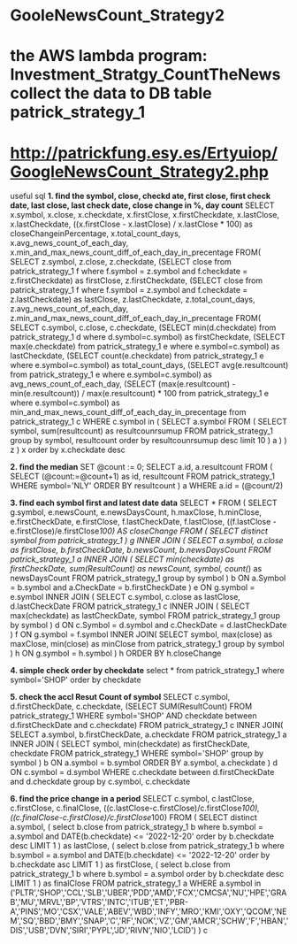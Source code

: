 # GooleNewsCount_Strategy2
# the AWS lambda program: Investment_Stratgy_CountTheNews collect the data to DB table patrick_strategy_1
# http://patrickfung.esy.es/Ertyuiop/GoogleNewsCount_Strategy2.php

useful sql
**1. find the symbol, close, checkd ate, first close, first check date, last close, last check date, close change in %, day count**
SELECT 
	x.symbol,
	x.close,
	x.checkdate,
	x.firstClose,
	x.firstCheckdate,
	x.lastClose,
	x.lastCheckdate,
	((x.firstClose - x.lastClose) / x.lastClose * 100) as closeChangeinPercentage,
	x.total_count_days,
	x.avg_news_count_of_each_day,
	x.min_and_max_news_count_diff_of_each_day_in_precentage
FROM(
	SELECT 
		z.symbol,
		z.close,
		z.checkdate,
		(SELECT close from patrick_strategy_1 f where f.symbol = z.symbol and f.checkdate = z.firstCheckdate) as firstClose,
		z.firstCheckdate,
		(SELECT close from patrick_strategy_1 f where f.symbol = z.symbol and f.checkdate = z.lastCheckdate) as lastClose,
		z.lastCheckdate,
		z.total_count_days,
		z.avg_news_count_of_each_day,
		z.min_and_max_news_count_diff_of_each_day_in_precentage
	FROM(
		SELECT 
		c.symbol, 
		c.close, 
		c.checkdate,
		(SELECT min(d.checkdate) from patrick_strategy_1 d where d.symbol=c.symbol) as firstCheckdate,
		(SELECT max(e.checkdate) from patrick_strategy_1 e where e.symbol=c.symbol) as lastCheckdate,
		(SELECT count(e.checkdate) from patrick_strategy_1 e where e.symbol=c.symbol) as total_count_days,
		(SELECT avg(e.resultcount) from patrick_strategy_1 e where e.symbol=c.symbol) as avg_news_count_of_each_day,
		(SELECT (max(e.resultcount) - min(e.resultcount)) / max(e.resultcount) * 100 from patrick_strategy_1 e where e.symbol=c.symbol) as min_and_max_news_count_diff_of_each_day_in_precentage
		from patrick_strategy_1 c
		WHERE c.symbol in 
		( SELECT a.symbol FROM ( SELECT symbol, sum(resultcount) as resultcounrsumup FROM patrick_strategy_1 group by symbol, resultcount order by resultcounrsumup desc limit 10 ) a )
	) z
) x
order by x.checkdate desc








**2. find the median**
SET @count := 0;
SELECT a.id, a.resultcount FROM (
   SELECT (@count:=@count+1) as id, resultcount FROM patrick_strategy_1 WHERE symbol='NLY' ORDER BY resultcount
) a WHERE a.id = (@count/2)





**3. find each symbol first and latest date data**
SELECT * FROM (	
	SELECT g.symbol, e.newsCount, e.newsDaysCount, h.maxClose, h.minClose, e.firstCheckDate, e.firstClose, f.lastCheckDate, f.lastClose, ((f.lastClose - e.firstClose)/e.firstClose*100) AS closeChange FROM 
	(
		SELECT distinct symbol from patrick_strategy_1
	) g
	INNER JOIN
	(
		SELECT a.symbol, a.close as firstClose, b.firstCheckDate, b.newsCount, b.newsDaysCount FROM patrick_strategy_1 a
		INNER JOIN ( 
			SELECT min(checkdate) as firstCheckDate, sum(ResultCount) as newsCount, symbol, count(*) as newsDaysCount FROM patrick_strategy_1 group by symbol 
		) b
		ON a.Symbol = b.symbol and a.CheckDate = b.firstCheckDate
	) e ON g.symbol = e.symbol
	INNER JOIN
	(
		SELECT c.symbol, c.close as lastClose, d.lastCheckDate FROM patrick_strategy_1 c
		INNER JOIN ( 
			SELECT max(checkdate) as lastCheckDate, symbol FROM patrick_strategy_1 group by symbol 
		) d
		ON c.Symbol = d.symbol and c.CheckDate = d.lastCheckDate
	) f ON g.symbol = f.symbol
	INNER JOIN(
		SELECT symbol, max(close) as maxClose, min(close) as minClose from patrick_strategy_1 group by symbol
	) h ON g.symbol = h.symbol
) h
ORDER BY h.closeChange


**4. simple check order by checkdate**
select * from patrick_strategy_1 where symbol='SHOP' order by checkdate



**5. check the accl Resut Count of symbol**
SELECT 
c.symbol, 
d.firstCheckDate, 
c.checkdate, 
(SELECT SUM(ResultCount) FROM patrick_strategy_1 WHERE symbol='SHOP' AND checkdate between d.firstCheckDate and c.checkdate) 
FROM patrick_strategy_1 c
INNER JOIN(
	SELECT a.symbol, b.firstCheckDate, a.checkdate FROM patrick_strategy_1 a
	INNER JOIN (
		SELECT symbol, min(checkdate) as firstCheckDate, checkdate FROM patrick_strategy_1 WHERE symbol='SHOP' group by symbol 
	) b
	ON a.symbol = b.symbol
	ORDER BY a.symbol, a.checkdate
) d
ON c.symbol = d.symbol
WHERE c.checkdate between d.firstCheckDate and d.checkdate
group by c.symbol, c.checkdate




**6. find the price change in a period**
SELECT c.symbol, c.lastClose, c.firstClose, c.finalClose, ((c.lastClose-c.firstClose)/c.firstClose*100), ((c.finalClose-c.firstClose)/c.firstClose*100)
FROM 
(
    SELECT distinct a.symbol,
    (
        select b.close from patrick_strategy_1 b where 
        b.symbol = a.symbol and 
        DATE(b.checkdate) <= '2022-12-20'
        order by b.checkdate desc
        LIMIT 1
    ) as lastClose,
    (
        select b.close from patrick_strategy_1 b where 
        b.symbol = a.symbol and 
        DATE(b.checkdate) <= '2022-12-20'
        order by b.checkdate asc
        LIMIT 1
    ) as firstClose,
    (
        select b.close from patrick_strategy_1 b where 
        b.symbol = a.symbol
        order by b.checkdate desc
        LIMIT 1
    ) as finalClose
    FROM patrick_strategy_1 a
    WHERE a.symbol in ('PLTR','SHOP','CCL','SLB','UBER','PDD','AMD','FCX','CMCSA','NU','HPE','GRAB','MU','MRVL','BP','VTRS','INTC','ITUB','ET','PBR-A','PINS','MO','CSX','VALE','ABEV','WBD','INFY','MRO','KMI','OXY','QCOM','NEM','SQ','BBD','BMY','SNAP','C','RF','NOK','VZ','GM','AMCR','SCHW','F','HBAN','DIS','USB','DVN','SIRI','PYPL','JD','RIVN','NIO','LCID')
) c



